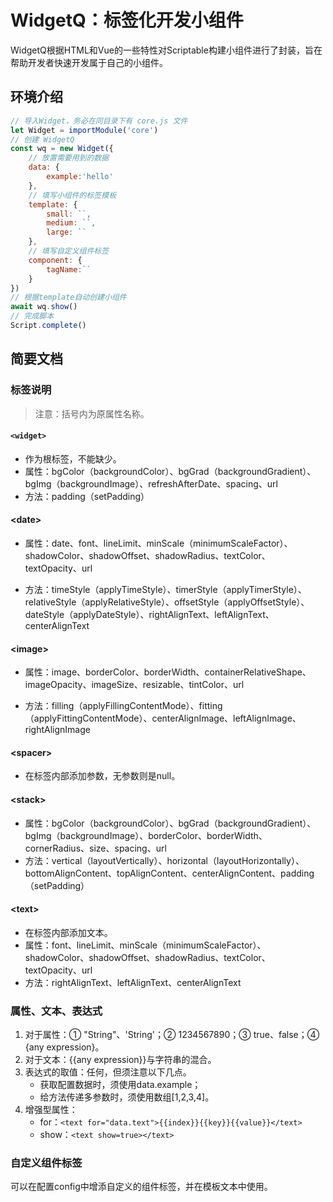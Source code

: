  # WidgetQ：标签化开发小组件

WidgetQ根据HTML和Vue的一些特性对Scriptable构建小组件进行了封装，旨在帮助开发者快速开发属于自己的小组件。

## 环境介绍

```javascript
// 导入Widget，务必在同目录下有 core.js 文件
let Widget = importModule('core')
// 创建 WidgetQ
const wq = new Widget({
    // 放置需要用到的数据
    data: {
        example:'hello'
    },
    // 填写小组件的标签模板
    template: {
        small: ``,
        medium: ``,
        large: ``
    },
    // 填写自定义组件标签
    component: {
        tagName:``
    }
})
// 根据template自动创建小组件
await wq.show()
// 完成脚本
Script.complete()
```

## 简要文档

### 标签说明

> 注意：括号内为原属性名称。

#### `<widget>`

- 作为根标签，不能缺少。
- 属性：bgColor（backgroundColor）、bgGrad（backgroundGradient）、bgImg（backgroundImage）、refreshAfterDate、spacing、url
- 方法：padding（setPadding）


#### \<date>

- 属性：date、font、lineLimit、minScale（minimumScaleFactor）、shadowColor、shadowOffset、shadowRadius、textColor、textOpacity、url

- 方法：timeStyle（applyTimeStyle）、timerStyle（applyTimerStyle）、relativeStyle（applyRelativeStyle）、offsetStyle（applyOffsetStyle）、dateStyle（applyDateStyle）、rightAlignText、leftAlignText、centerAlignText


#### \<image>

- 属性：image、borderColor、borderWidth、containerRelativeShape、imageOpacity、imageSize、resizable、tintColor、url

- 方法：filling（applyFillingContentMode）、fitting（applyFittingContentMode）、centerAlignImage、leftAlignImage、rightAlignImage

#### \<spacer>

- 在标签内部添加参数，无参数则是null。

#### \<stack>

- 属性：bgColor（backgroundColor）、bgGrad（backgroundGradient）、bgImg（backgroundImage）、borderColor、borderWidth、cornerRadius、size、spacing、url
- 方法：vertical（layoutVertically）、horizontal（layoutHorizontally）、bottomAlignContent、topAlignContent、centerAlignContent、padding（setPadding）

#### \<text>

- 在标签内部添加文本。
- 属性：font、lineLimit、minScale（minimumScaleFactor）、shadowColor、shadowOffset、shadowRadius、textColor、textOpacity、url
- 方法：rightAlignText、leftAlignText、centerAlignText

### 属性、文本、表达式

1. 对于属性：① "String"、'String'；② 1234567890；③ true、false；④ {any expression}。
2. 对于文本：{{any expression}}与字符串的混合。
3. 表达式的取值：任何，但须注意以下几点。
   - 获取配置数据时，须使用data.example；
   - 给方法传递多参数时，须使用数组[1,2,3,4]。
4. 增强型属性：
   - for：`<text for="data.text">{{index}}{{key}}{{value}}</text>`
   - show：`<text show=true></text>`

### 自定义组件标签

可以在配置config中增添自定义的组件标签，并在模板文本中使用。